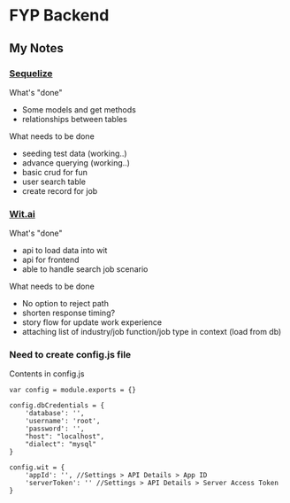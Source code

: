 # FYP Backend

## My Notes
### [Sequelize](http://docs.sequelizejs.com/)

What's "done"
+ Some models and get methods
+ relationships between tables

What needs to be done
+ seeding test data (working..)
+ advance querying (working..)
+ basic crud for fun
+ user search table
+ create record for job

### [Wit.ai](https://wit.ai/)

What's "done"
+ api to load data into wit
+ api for frontend
+ able to handle search job scenario

What needs to be done
+ No option to reject path
+ shorten response timing?
+ story flow for update work experience
+ attaching list of industry/job function/job type in context (load from db)

### Need to create config.js file
Contents in config.js

```
var config = module.exports = {}

config.dbCredentials = {
    'database': '',
    'username': 'root',
    'password': '',
    "host": "localhost",
    "dialect": "mysql"
}

config.wit = {
    'appId': '', //Settings > API Details > App ID
    'serverToken': '' //Settings > API Details > Server Access Token
}
```

